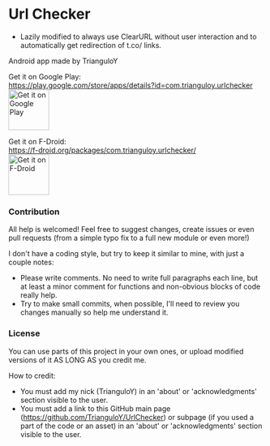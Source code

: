 # Url Checker

- Lazily modified to always use ClearURL without user interaction and to automatically get redirection of t.co/ links.

Android app made by TrianguloY

Get it on Google Play:\
https://play.google.com/store/apps/details?id=com.trianguloy.urlchecker \
[<img src="https://play.google.com/intl/en_us/badges/images/generic/en-play-badge.png"
alt="Get it on Google Play"
height="80">](https://play.google.com/store/apps/details?id=com.trianguloy.urlchecker)

Get it on F-Droid:\
https://f-droid.org/packages/com.trianguloy.urlchecker/ \
[<img src="https://fdroid.gitlab.io/artwork/badge/get-it-on.png"
alt="Get it on F-Droid"
height="80">](https://f-droid.org/packages/com.trianguloy.urlchecker/)


### Contribution

All help is welcomed! Feel free to suggest changes, create issues or even pull requests (from a simple typo fix to a full new module or even more!)

I don't have a coding style, but try to keep it similar to mine, with just a couple notes:

- Please write comments. No need to write full paragraphs each line, but at least a minor comment for functions and non-obvious blocks of code really help.
- Try to make small commits, when possible, I'll need to review you changes manually so help me understand it.

### License

You can use parts of this project in your own ones, or upload modified versions of it AS LONG AS you credit me.

How to credit:

- You must add my nick (TrianguloY) in an 'about' or 'acknowledgments' section visible to the user.
- You must add a link to this GitHub main page (https://github.com/TrianguloY/UrlChecker) or subpage (if you used a part of the code or an asset) in an 'about' or 'acknowledgments' section visible to the user.
